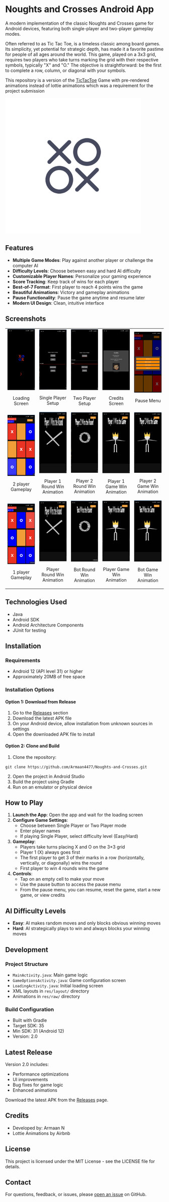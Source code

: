 # Noughts and Crosses Android App

A modern implementation of the classic Noughts and Crosses game for Android devices, featuring both single-player and two-player gameplay modes.

Often referred to as Tic Tac Toe, is a timeless classic among board games. Its simplicity, yet potential for strategic depth, has made it a favorite pastime for people of all ages around the world. This game, played on a 3x3 grid, requires two players who take turns marking the grid with their respective symbols, typically "X" and "O." The objective is straightforward: be the first to complete a row, column, or diagonal with your symbols.

This repository is a version of the [TicTacToe](https://github.com/Armaan4477/TicTacToe) Game with pre-rendered animations instead of lottie animations which was a requirement for the project submission

![Noughts and Crosses Logo](app/src/main/res/mipmap-xxxhdpi/ic_launcher_foreground.webp)

## Features

- **Multiple Game Modes**: Play against another player or challenge the computer AI
- **Difficulty Levels**: Choose between easy and hard AI difficulty
- **Customizable Player Names**: Personalize your gaming experience
- **Score Tracking**: Keep track of wins for each player
- **Best-of-7 Format**: First player to reach 4 points wins the game
- **Beautiful Animations**: Victory and gameplay animations
- **Pause Functionality**: Pause the game anytime and resume later
- **Modern UI Design**: Clean, intuitive interface

## Screenshots

<table>
  <tr>
    <td>
      <img src="screenshots/loading_screen.png" alt="Loading Screen" width="200"/>
      <p align="center">Loading Screen</p>
    </td>
    <td>
      <img src="screenshots/start_screen_1player.png" alt="Game Options- 1 player" width="200"/>
      <p align="center">Single Player Setup</p>
    </td>
    <td>
      <img src="screenshots/start_screen_2players.png" alt="Game Options- 2 player" width="200">
      <p align="center">Two Player Setup</p>
    </td>
    <td>
      <img src="screenshots/credits.png" alt="Credits Screen" width="200"/>
      <p align="center">Credits Screen</p>
    </td>
    <td>
      <img src="screenshots/pause_menu.png" alt="Pause Menu" width="200"/>
      <p align="center">Pause Menu</p>
    </td>
  </tr>
  <tr>
    <td>
      <img src="screenshots/in_game_2player.png" alt="Gameplay" width="200"/>
      <p align="center">2 player Gameplay</p>
    </td>
    <td>
      <img src="screenshots/player1_wins_round.png" alt="Player Win Animation" width="200"/>
      <p align="center">Player 1 Round Win Animation</p>
    </td>
    <td>
      <img src="screenshots/player2_wins_round.png" alt="Player Win Animation" width="200"/>
      <p align="center">Player 2 Round Win Animation</p>
    </td>
    <td>
      <img src="screenshots/player1_wins_game.png" alt="Player Win Animation" width="200"/>
      <p align="center">Player 1 Game Win Animation</p>
    </td>
    <td>
      <img src="screenshots/player2_wins_game.png" alt="Player Win Animation" width="200"/>
      <p align="center">Player 2 Game Win Animation</p>
    </td>
  </tr>
  <tr>
    <td>
      <img src="screenshots/in_game_1player.png" alt="Gameplay" width="200"/>
      <p align="center">1 player Gameplay</p>
    </td>
    <td>
      <img src="screenshots/player_wins_round.png" alt="Player Win Animation" width="200"/>
      <p align="center">Player Round Win Animation</p>
    </td>
    <td>
      <img src="screenshots/bot_wins_round.png" alt="Player Win Animation" width="200"/>
      <p align="center">Bot Round Win Animation</p>
    </td>
    <td>
      <img src="screenshots/player_wins_game.png" alt="Player Win Animation" width="200"/>
      <p align="center">Player Game Win Animation</p>
    </td>
    <td>
      <img src="screenshots/bot_wins_game.png" alt="Player Win Animation" width="200"/>
      <p align="center">Bot Game Win Animation</p>
    </td>
  </tr>
</table>

## Technologies Used

- Java
- Android SDK
- Android Architecture Components
- JUnit for testing

## Installation

### Requirements
- Android 12 (API level 31) or higher
- Approximately 20MB of free space

### Installation Options

#### Option 1: Download from Release
1. Go to the [Releases](https://github.com/Armaan4477/Noughts-and-Crosses/releases) section
2. Download the latest APK file
3. On your Android device, allow installation from unknown sources in settings
4. Open the downloaded APK file to install

#### Option 2: Clone and Build
1. Clone the repository:
```
git clone https://github.com/Armaan4477/Noughts-and-Crosses.git
```
2. Open the project in Android Studio
3. Build the project using Gradle
4. Run on an emulator or physical device

## How to Play

1. **Launch the App**: Open the app and wait for the loading screen
2. **Configure Game Settings**:
   - Choose between Single Player or Two Player mode
   - Enter player names
   - If playing Single Player, select difficulty level (Easy/Hard)
3. **Gameplay**:
   - Players take turns placing X and O on the 3×3 grid
   - Player 1 (X) always goes first
   - The first player to get 3 of their marks in a row (horizontally, vertically, or diagonally) wins the round
   - First player to win 4 rounds wins the game
4. **Controls**:
   - Tap on an empty cell to make your move
   - Use the pause button to access the pause menu
   - From the pause menu, you can resume, reset the game, start a new game, or view credits

## AI Difficulty Levels

- **Easy**: AI makes random moves and only blocks obvious winning moves
- **Hard**: AI strategically plays to win and always blocks your winning moves

## Development

### Project Structure
- `MainActivity.java`: Main game logic
- `GameOptionsActivity.java`: Game configuration screen
- `LoadingActivity.java`: Initial loading screen
- XML layouts in `res/layout/` directory
- Animations in `res/raw/` directory

### Build Configuration
- Built with Gradle
- Target SDK: 35
- Min SDK: 31 (Android 12)
- Version: 2.0

## Latest Release

Version 2.0 includes:
- Performance optimizations
- UI improvements
- Bug fixes for game logic
- Enhanced animations

Download the latest APK from the [Releases](https://github.com/Armaan4477/Noughts-and-Crosses/releases) page.

## Credits

- Developed by: Armaan N
- Lottie Animations by Airbnb

## License

This project is licensed under the MIT License - see the LICENSE file for details.

## Contact

For questions, feedback, or issues, please [open an issue](https://github.com/Armaan4477/Noughts-and-Crosses/issues) on GitHub.
